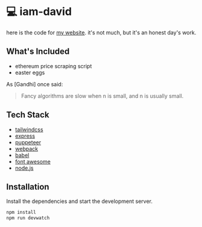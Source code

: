 # 💻 iam-david

here is the code for [my website](https://iam.davidranich.com). it's not much, but it's an honest day's work.

## What's Included

- ethereum price scraping script
- easter eggs

As [Gandhi] once said:

> Fancy algorithms are slow when n is small, and n is usually small.

## Tech Stack

- [tailwindcss](https://tailwindcss.com/)
- [express](https://expressjs.com/)
- [puppeteer](https://pptr.dev/)
- [webpack](https://webpack.js.org/)
- [babel](https://babeljs.io/)
- [font awesome](https://fontawesome.com/)
- [node.js](https://nodejs.org/en/)

## Installation

Install the dependencies and start the development server.

```sh
npm install
npm run devwatch
```

